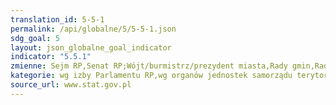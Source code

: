 ```yaml
---
translation_id: 5-5-1
permalink: /api/globalne/5/5-5-1.json
sdg_goal: 5
layout: json_globalne_goal_indicator
indicator: "5.5.1"
zmienne: Sejm RP,Senat RP;Wójt/burmistrz/prezydent miasta,Rady gmin,Rady miast na prawach powiatów,Rady powiatów,Sejmiki województw
kategorie: wg izby Parlamentu RP,wg organów jednostek samorządu terytorialnego
source_url: www.stat.gov.pl
---
```


